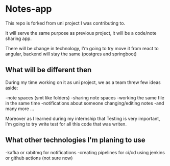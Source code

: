 # Notes-app

This repo is forked from uni project I was contributing to.

It will serve the same purpose as previous project,
it will be a code/note sharing app.

There will be change in technology,
I'm going to try move it from react to angular,
backend will stay the same (postgres and springboot)

## What will be different then

During my time working on it as uni project,
we as a team threw few ideas aside:

-note spaces (smt like folders)
-sharing note spaces
-working the same file in the same time
-notifications about someone changing/editing notes
-and many more ...

Moreover as I learned during my internship that Testing is very important,
I'm going to try write test for all this code that was writen.

## What other technologies I'm planing to use

-kafka or rabitmq for notifications
-creating pipelines for ci/cd using jenkins or github actions (not sure now)





